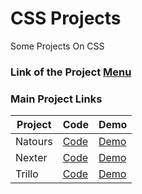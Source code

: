 # CSS Projects

Some Projects On CSS

### Link of the Project [Menu](https://mridul2820.github.io/css-projects/)

### Main Project Links

| Project |  Code | Demo |
| -------------------- | ------------- | --------------|
| Natours | [Code](https://github.com/Mridul2820/css-projects/tree/master/Natours) | [Demo](https://mridul2820.github.io/css-projects/Natours/v4/index.html) | 
| Nexter | [Code](https://github.com/Mridul2820/css-projects/tree/master/Nexter) | [Demo](https://mridul2820.github.io/css-projects/Nexter/index.html) | 
| Trillo | [Code](https://github.com/Mridul2820/css-projects/tree/master/Trillo) | [Demo](https://mridul2820.github.io/css-projects/Trillo/index.html) | 
